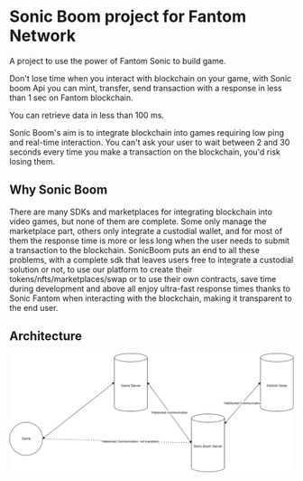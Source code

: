 # Sonic Boom project for Fantom Network

A project to use the power of Fantom Sonic to build game.

Don't lose time when you interact with blockchain on your game, with Sonic boom Api you can mint, transfer, send transaction with a response in less than 1 sec on Fantom blockchain.

You can retrieve data in less than 100 ms.

Sonic Boom's aim is to integrate blockchain into games requiring low ping and real-time interaction. You can't ask your user to wait between 2 and 30 seconds every time you make a transaction on the blockchain, you'd risk losing them.


## Why Sonic Boom

There are many SDKs and marketplaces for integrating blockchain into video games, but none of them are complete. Some only manage the marketplace part, others only integrate a custodial wallet, and for most of them the response time is more or less long when the user needs to submit a transaction to the blockchain.
SonicBoom puts an end to all these problems, with a complete sdk that leaves users free to integrate a custodial solution or not, to use our platform to create their tokens/nfts/marketplaces/swap or to use their own contracts, save time during development and above all enjoy ultra-fast response times thanks to Sonic Fantom when interacting with the blockchain, making it transparent to the end user.

## Architecture

![App schema](https://github.com/FtmSonic/SonicBoomApi/blob/master/schema.png?raw=true)
